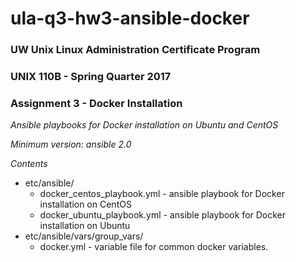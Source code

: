# ula-q3-hw3-ansible-docker

### UW Unix Linux Administration Certificate Program
### UNIX 110B - Spring Quarter 2017
### Assignment 3 - Docker Installation


*Ansible playbooks for Docker installation on Ubuntu and CentOS*

*Minimum version: ansible 2.0*

*Contents*

* etc/ansible/
  * docker_centos_playbook.yml - ansible playbook for Docker installation on CentOS
  * docker_ubuntu_playbook.yml - ansible playbook for Docker installation on Ubuntu
* etc/ansible/vars/group_vars/
  * docker.yml - variable file for common docker variables.
